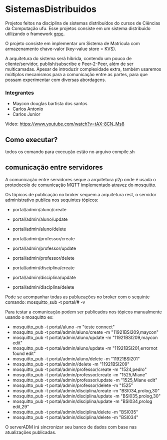 # SistemasDistribuidos

Projetos feitos na disciplina de sistemas distribuídos do cursos de Ciências da Computação ufu.
Esse projetos consiste em um sistema distribuido utilizando o framework [grpc]().

O projeto consiste em implementar um Sistema de Matrícula com armazenamento chave-valor (key-value store = KVS).

A arquitetura do sistema será híbrida, contendo um pouco de cliente/servidor, publish/subscribe e Peer-2-Peer, além de ser multicamadas. Apesar de introduzir complexidade extra, também usaremos múltiplos mecanismos para a comunicação entre as partes, para que possam experimentar com diversas abordagens.

### Integrantes
* Maycon douglas bartista dos santos
* Carlos Antonio
* Carlos Junior

Video: https://www.youtube.com/watch?v=tAX-8CN_Ms8

## Como executar?

todos os comando para execução estão no arguivo compile.sh

## comunicação entre servidores

A comunicação entre servidores seque a arquitetura p2p onde é usada o protodocolo de comunicação MQTT implementado atravez do mosquitto.

Os tópicos de publicação no broker sequem a arquitetura rest, o servidor administrativo publica nos sequintes tópicos:

* portal/admin/aluno/create
* portal/admin/aluno/update
* portal/admin/aluno/delete

* portal/admin/professor/create
* portal/admin/professor/update
* portal/admin/professor/delete

* portal/admin/disciplina/create
* portal/admin/disciplina/update
* portal/admin/disciplina/delete

Pode se acompanhar todas as publucações no broker com o sequinte comando: mosquitto_sub -t portal/# -v

Para testar a comunicação podem ser publicados nos tópicos manualmente usando o mosquitto ex:

* mosquitto_pub -t portal/aluno -m "teste connect"
* mosquitto_pub -t portal/admin/aluno/create -m "11921BSI209,maycon"
* mosquitto_pub -t portal/admin/aluno/update -m "11921BSI209,maycon edit"
* mosquitto_pub -t portal/admin/aluno/update -m "11921BSI201,errornot found edit"
* mosquitto_pub -t portal/admin/aluno/delete -m "11921BSI201"
* mosquitto_pub -t portal/admin//delete -m "11921BSI209"
* mosquitto_pub -t portal/admin/professor/create -m "1524,pedro"
* mosquitto_pub -t portal/admin/professor/create -m "1525,Miane"
* mosquitto_pub -t portal/admin/professor/update -m "1525,Miane edit"
* mosquitto_pub -t portal/admin/professor/delete -m "1525"
* mosquitto_pub -t portal/admin/disciplina/create -m "BSI034,prolog,30"
* mosquitto_pub -t portal/admin/disciplina/update -m "BSI035,prolog,30"
* mosquitto_pub -t portal/admin/disciplina/update -m "BSI034,prolog edit,29"
* mosquitto_pub -t portal/admin/disciplina/delete -m "BSI035"
* mosquitto_pub -t portal/admin/disciplina/delete -m "BSI034"

O serverADM irá sincronizar seu banco de dados com base nas atualizações publicadas.
